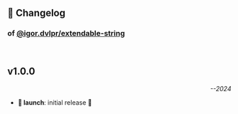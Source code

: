## 📒 Changelog

### of [@igor.dvlpr/extendable-string](https://github.com/igorskyflyer/npm-extendable-string)

<br>

## v1.0.0

<p align="right"><em>--2024</em></p>

- **🚀 launch**: initial release 🎉
